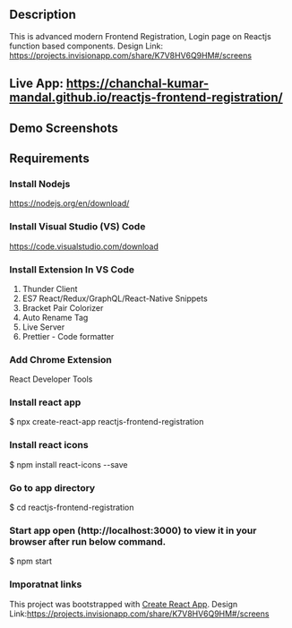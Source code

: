 ## Description
This is advanced modern Frontend Registration, Login page on Reactjs function based components. Design Link: https://projects.invisionapp.com/share/K7V8HV6Q9HM#/screens

## Live App: https://chanchal-kumar-mandal.github.io/reactjs-frontend-registration/

## Demo Screenshots

## Requirements

### Install Nodejs
https://nodejs.org/en/download/

### Install Visual Studio (VS) Code
https://code.visualstudio.com/download

### Install Extension In VS Code
1. Thunder Client 
2. ES7 React/Redux/GraphQL/React-Native Snippets 
3. Bracket Pair Colorizer 
4. Auto Rename Tag 
5. Live Server 
6. Prettier - Code formatter 

### Add Chrome Extension
React Developer Tools

### Install react app
$ npx create-react-app reactjs-frontend-registration

### Install react icons
$ npm install react-icons --save

### Go to app directory
$ cd reactjs-frontend-registration
  
### Start app open (http://localhost:3000) to view it in your browser after run below command. 
$ npm start

### Imporatnat links
This project was bootstrapped with [Create React App](https://github.com/facebook/create-react-app).
Design Link:https://projects.invisionapp.com/share/K7V8HV6Q9HM#/screens
